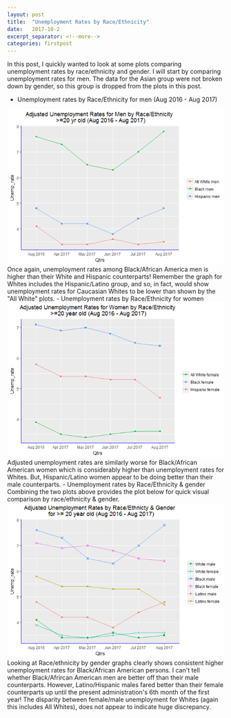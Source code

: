 ```yaml
---
layout: post
title:  "Unemployment Rates by Race/Ethnicity"
date:   2017-10-2
excerpt_separator: <!--more-->
categories: firstpost
---
```


In this post, I quickly wanted to look at some plots comparing unemployment rates by race/ethnicity and gender.
I will start by comparing unemployment rates for men. The data for the Asian group were not broken down by gender, so this group is dropped from the plots in this post.
- Unemployment rates by Race/Ethnicity for men (Aug 2016 - Aug 2017)
<img src="/images/unnamed-chunk-6-1.png"/>
<!--more-->
Once again, unemployment rates among Black/African America men is higher than their White and Hispanic counterparts! Remember the graph for Whites includes the Hispanic/Latino group, and so, in fact, would show unemployment rates for Caucasian Whites to be lower than shown by the "All White" plots.
- Unemployment rates by Race/Ethnicity for women
<img src="/images/plot-1.png"/> 
Adjusted unemployment rates are similarly worse for Black/African American women which is considerably higher than unemployment rates for Whites. But, Hispanic/Latino women appear to be doing better than their male counterparts.
- Unemployment rates by Race/Ethnicity & gender
Combining the two plots above provides the plot below for quick visual comparison by race/ethnicity & gender.
<img src="/images/plot1-1.png"/>
Looking at Race/ethnicity by gender graphs clearly shows consistent higher unemployment rates for Black/African American persons. I can't tell whether Black/Afrircan American men are better off than their male counterparts. However, Latino/Hispanic males fared better than their female counterparts up until the present administration's 6th month of the first year! The disparity between female/male unemployment for Whites (again this includes All Whites), does not appear to indicate huge discrepancy.
